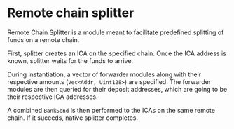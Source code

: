 # Remote chain splitter

Remote Chain Splitter is a module meant to facilitate predefined splitting of funds on a remote chain.

First, splitter creates an ICA on the specified chain.
Once the ICA address is known, splitter waits for the funds to arrive.

During instantiation, a vector of forwarder modules along with their respective amounts (`Vec<Addr, Uint128>`) are specified.
The forwarder modules are then queried for their deposit addresses, which are going to be their respective ICA addresses.

A combined `BankSend` is then performed to the ICAs on the same remote chain. If it suceeds, native splitter completes.

